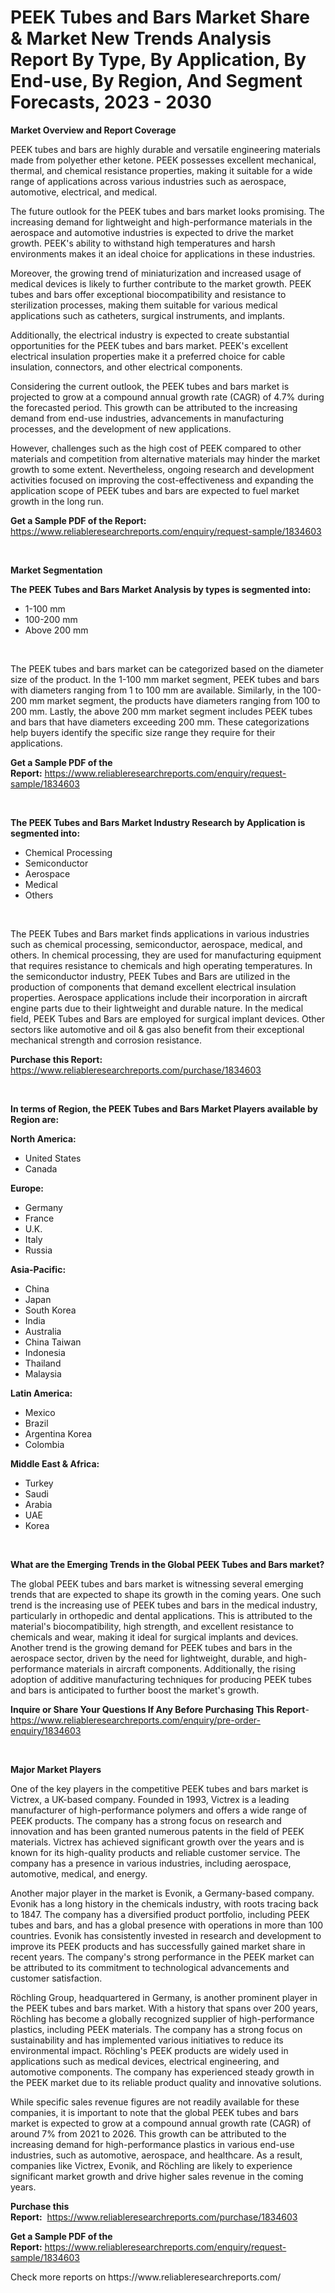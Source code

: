 <p><h1>PEEK Tubes and Bars Market Share & Market New Trends Analysis Report By Type, By Application, By End-use, By Region, And Segment Forecasts, 2023 - 2030</h1></p><p><strong>Market Overview and Report Coverage</strong></p>
<p><p>PEEK tubes and bars are highly durable and versatile engineering materials made from polyether ether ketone. PEEK possesses excellent mechanical, thermal, and chemical resistance properties, making it suitable for a wide range of applications across various industries such as aerospace, automotive, electrical, and medical.</p><p>The future outlook for the PEEK tubes and bars market looks promising. The increasing demand for lightweight and high-performance materials in the aerospace and automotive industries is expected to drive the market growth. PEEK's ability to withstand high temperatures and harsh environments makes it an ideal choice for applications in these industries.</p><p>Moreover, the growing trend of miniaturization and increased usage of medical devices is likely to further contribute to the market growth. PEEK tubes and bars offer exceptional biocompatibility and resistance to sterilization processes, making them suitable for various medical applications such as catheters, surgical instruments, and implants.</p><p>Additionally, the electrical industry is expected to create substantial opportunities for the PEEK tubes and bars market. PEEK's excellent electrical insulation properties make it a preferred choice for cable insulation, connectors, and other electrical components.</p><p>Considering the current outlook, the PEEK tubes and bars market is projected to grow at a compound annual growth rate (CAGR) of 4.7% during the forecasted period. This growth can be attributed to the increasing demand from end-use industries, advancements in manufacturing processes, and the development of new applications.</p><p>However, challenges such as the high cost of PEEK compared to other materials and competition from alternative materials may hinder the market growth to some extent. Nevertheless, ongoing research and development activities focused on improving the cost-effectiveness and expanding the application scope of PEEK tubes and bars are expected to fuel market growth in the long run.</p></p>
<p><strong>Get a Sample PDF of the Report:</strong> <a href="https://www.reliableresearchreports.com/enquiry/request-sample/1834603">https://www.reliableresearchreports.com/enquiry/request-sample/1834603</a></p>
<p>&nbsp;</p>
<p><strong>Market Segmentation</strong></p>
<p><strong>The PEEK Tubes and Bars Market Analysis by types is segmented into:</strong></p>
<p><ul><li>1-100 mm</li><li>100-200 mm</li><li>Above 200 mm</li></ul></p>
<p>&nbsp;</p>
<p><p>The PEEK tubes and bars market can be categorized based on the diameter size of the product. In the 1-100 mm market segment, PEEK tubes and bars with diameters ranging from 1 to 100 mm are available. Similarly, in the 100-200 mm market segment, the products have diameters ranging from 100 to 200 mm. Lastly, the above 200 mm market segment includes PEEK tubes and bars that have diameters exceeding 200 mm. These categorizations help buyers identify the specific size range they require for their applications.</p></p>
<p><strong>Get a Sample PDF of the Report:</strong>&nbsp;<a href="https://www.reliableresearchreports.com/enquiry/request-sample/1834603">https://www.reliableresearchreports.com/enquiry/request-sample/1834603</a></p>
<p>&nbsp;</p>
<p><strong>The PEEK Tubes and Bars Market Industry Research by Application is segmented into:</strong></p>
<p><ul><li>Chemical Processing</li><li>Semiconductor</li><li>Aerospace</li><li>Medical</li><li>Others</li></ul></p>
<p>&nbsp;</p>
<p><p>The PEEK Tubes and Bars market finds applications in various industries such as chemical processing, semiconductor, aerospace, medical, and others. In chemical processing, they are used for manufacturing equipment that requires resistance to chemicals and high operating temperatures. In the semiconductor industry, PEEK Tubes and Bars are utilized in the production of components that demand excellent electrical insulation properties. Aerospace applications include their incorporation in aircraft engine parts due to their lightweight and durable nature. In the medical field, PEEK Tubes and Bars are employed for surgical implant devices. Other sectors like automotive and oil & gas also benefit from their exceptional mechanical strength and corrosion resistance.</p></p>
<p><strong>Purchase this Report:</strong>&nbsp; <a href="https://www.reliableresearchreports.com/purchase/1834603">https://www.reliableresearchreports.com/purchase/1834603</a></p>
<p>&nbsp;</p>
<p><strong>In terms of Region, the PEEK Tubes and Bars Market Players available by Region are:</strong></p>
<p>
    <p> <strong> North America: </strong>
        <ul>
            <li>United States</li>
            <li>Canada</li>
        </ul>
        </p> 
    <p> <strong> Europe: </strong>
        <ul>
            <li>Germany</li>
            <li>France</li>
            <li>U.K.</li>
            <li>Italy</li>
            <li>Russia</li>
        </ul>
        </p> 
    <p> <strong> Asia-Pacific: </strong>
        <ul>
            <li>China</li>
            <li>Japan</li>
            <li>South Korea</li>
            <li>India</li>
            <li>Australia</li>
            <li>China Taiwan</li>
            <li>Indonesia</li>
            <li>Thailand</li>
            <li>Malaysia</li>
        </ul>
        </p> 
    <p> <strong> Latin America: </strong>
        <ul>
            <li>Mexico</li>
            <li>Brazil</li>
            <li>Argentina Korea</li>
            <li>Colombia</li>
        </ul>
        </p> 
    <p> <strong> Middle East & Africa: </strong>
        <ul>
            <li>Turkey</li>
            <li>Saudi</li>
            <li>Arabia</li>
            <li>UAE</li>
            <li>Korea</li>
        </ul>
    </p>
    </p>
<p>&nbsp;</p>
<p><strong>What are the Emerging Trends in the Global PEEK Tubes and Bars market?</strong></p>
<p><p>The global PEEK tubes and bars market is witnessing several emerging trends that are expected to shape its growth in the coming years. One such trend is the increasing use of PEEK tubes and bars in the medical industry, particularly in orthopedic and dental applications. This is attributed to the material's biocompatibility, high strength, and excellent resistance to chemicals and wear, making it ideal for surgical implants and devices. Another trend is the growing demand for PEEK tubes and bars in the aerospace sector, driven by the need for lightweight, durable, and high-performance materials in aircraft components. Additionally, the rising adoption of additive manufacturing techniques for producing PEEK tubes and bars is anticipated to further boost the market's growth.</p></p>
<p><strong>Inquire or Share Your Questions If Any Before Purchasing This Report</strong>- <a href="https://www.reliableresearchreports.com/enquiry/pre-order-enquiry/1834603">https://www.reliableresearchreports.com/enquiry/pre-order-enquiry/1834603</a></p>
<p>&nbsp;</p>
<p><strong>Major Market Players</strong></p>
<p><p>One of the key players in the competitive PEEK tubes and bars market is Victrex, a UK-based company. Founded in 1993, Victrex is a leading manufacturer of high-performance polymers and offers a wide range of PEEK products. The company has a strong focus on research and innovation and has been granted numerous patents in the field of PEEK materials. Victrex has achieved significant growth over the years and is known for its high-quality products and reliable customer service. The company has a presence in various industries, including aerospace, automotive, medical, and energy.</p><p>Another major player in the market is Evonik, a Germany-based company. Evonik has a long history in the chemicals industry, with roots tracing back to 1847. The company has a diversified product portfolio, including PEEK tubes and bars, and has a global presence with operations in more than 100 countries. Evonik has consistently invested in research and development to improve its PEEK products and has successfully gained market share in recent years. The company's strong performance in the PEEK market can be attributed to its commitment to technological advancements and customer satisfaction.</p><p>Röchling Group, headquartered in Germany, is another prominent player in the PEEK tubes and bars market. With a history that spans over 200 years, Röchling has become a globally recognized supplier of high-performance plastics, including PEEK materials. The company has a strong focus on sustainability and has implemented various initiatives to reduce its environmental impact. Röchling's PEEK products are widely used in applications such as medical devices, electrical engineering, and automotive components. The company has experienced steady growth in the PEEK market due to its reliable product quality and innovative solutions.</p><p>While specific sales revenue figures are not readily available for these companies, it is important to note that the global PEEK tubes and bars market is expected to grow at a compound annual growth rate (CAGR) of around 7% from 2021 to 2026. This growth can be attributed to the increasing demand for high-performance plastics in various end-use industries, such as automotive, aerospace, and healthcare. As a result, companies like Victrex, Evonik, and Röchling are likely to experience significant market growth and drive higher sales revenue in the coming years.</p></p>
<p><strong>Purchase this Report:</strong>&nbsp;&nbsp;<a href="https://www.reliableresearchreports.com/purchase/1834603">https://www.reliableresearchreports.com/purchase/1834603</a></p>
<p></p>
<p><strong>Get a Sample PDF of the Report:</strong>&nbsp;<a href="https://www.reliableresearchreports.com/enquiry/request-sample/1834603">https://www.reliableresearchreports.com/enquiry/request-sample/1834603</a></p>
<p>Check more reports on https://www.reliableresearchreports.com/</p>